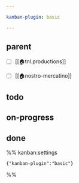 ```yaml
---

kanban-plugin: basic

---
```


## parent

- [ ] [[🏠tnl.productions]]
- [ ] [[🏠nostro-mercatino]]


## todo



## on-progress



## done





%% kanban:settings
```
{"kanban-plugin":"basic"}
```
%%